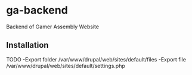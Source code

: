 # ga-backend
Backend of Gamer Assembly Website 

## Installation 

TODO 
-Export folder /var/www/drupal/web/sites/default/files
-Export file /var/www/drupal/web/sites/default/settings.php